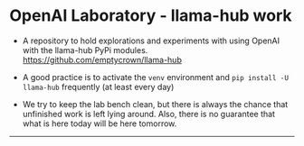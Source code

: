 # OpenAI Laboratory - llama-hub work

- A repository to hold explorations and experiments with using OpenAI
  with the llama-hub PyPi modules.  
  <https://github.com/emptycrown/llama-hub>  
  
- A good practice is to activate the `venv` environment and `pip
  install -U llama-hub` frequently (at least every day)

- We try to keep the lab bench clean, but there is always the chance that unfinished work is left lying around.  Also, there is no guarantee that what is here today will be here tomorrow.

-----

